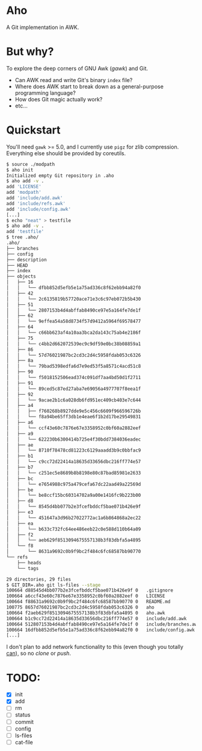 # Aho

A Git implementation in AWK.

# But why?

To explore the deep corners of GNU Awk (_gawk_) and Git.

 - Can AWK read and write Git's binary `index` file?
 - Where does AWK start to break down as a general-purpose programming language?
 - How does Git magic actually work?
 - etc...

# Quickstart

You'll need `gawk` >= 5.0, and I currently use `pigz` for zlib compression.
Everything else should be provided by coreutils.

```bash
$ source ./modpath
$ aho init
Initialized empty Git repository in .aho
$ aho add -v .
add 'LICENSE'
add 'modpath'
add 'include/add.awk'
add 'include/refs.awk'
add 'include/config.awk'
[...]
$ echo "neat" > testfile
$ aho add -v .
add 'testfile'
$ tree .aho/
.aho/
├── branches
├── config
├── description
├── HEAD
├── index
├── objects
│   ├── 16
│   │   └── dfbb852d5efb5e1a75ad336c8f62ebb94a82f0
│   ├── 42
│   │   └── 2c6135819b57720ace71e3c6c97eb072b5b430
│   ├── 51
│   │   └── 2807153b4d4abffab8490ce97e5a164fe7de1f
│   ├── 62
│   │   └── 9effea54a58d8734f57d9412a5964f69578477
│   ├── 64
│   │   └── c66bb623af4a10aa3bca2da143c75ab4e2186f
│   ├── 75
│   │   └── c4bb2d662072539ec9c9df59e0bc38b08859a1
│   ├── 86
│   │   └── 57d76021987bc2cd3c2d4c5958fdab053c6326
│   ├── 8a
│   │   └── 79bad5398edfa6d7e9ed53f5a8571c4acd51c8
│   ├── 90
│   │   └── f5018152506ead374c091df7aa4bd50d1f2711
│   ├── 91
│   │   └── 89ced5c87ed27aba7e69056a4977707f8eea1f
│   ├── 92
│   │   └── 9acae2b1c6a028db6fd951ec409cb403e7c644
│   ├── a4
│   │   ├── f760268b8927dde9e5c456c6609f966596726b
│   │   └── f8a94be65ff3db1e4eae6f1b2d17be29549831
│   ├── a6
│   │   └── ccf43e60c7876e67e3358952c0bf60a2882eef
│   ├── a9
│   │   └── 622230b6300414b725e4f30bdd7384036eadec
│   ├── ae
│   │   └── 8710f78478cd81223c6129aaadd3b9c0bbfac9
│   ├── b1
│   │   └── c9cc72d22414a18635d33656dbc216ff774e57
│   ├── b7
│   │   └── c251ec5e8689b8b8198e80c87bad85981e2633
│   ├── bc
│   │   └── e7654988c975a479cefa67dc22aad49a22569d
│   ├── be
│   │   └── be8ccf15bc60314702a9a00e1416fc9b223b00
│   ├── d8
│   │   └── 8545d4bb077b2e3fcefbddcf5bae071b426e9f
│   ├── e3
│   │   └── 451647a3d96b27022772ac1a6b864868a2ec22
│   ├── ea
│   │   └── b633c732fc64ee486eeb22c0e588d110b64a09
│   ├── f2
│   │   └── aeb629f8513094675557138b3f83dbfa5a4895
│   └── f8
│       └── 8631a9692c0b9f9bc2f484c6fc68587bb90770
└── refs
    ├── heads
    └── tags

29 directories, 29 files
$ GIT_DIR=.aho git ls-files --stage
100664 d88545d4bb077b2e3fcefbddcf5bae071b426e9f 0	.gitignore
100664 a6ccf43e60c7876e67e3358952c0bf60a2882eef 0	LICENSE
100664 f88631a9692c0b9f9bc2f484c6fc68587bb90770 0	README.md
100775 8657d76021987bc2cd3c2d4c5958fdab053c6326 0	aho
100664 f2aeb629f8513094675557138b3f83dbfa5a4895 0	aho.awk
100664 b1c9cc72d22414a18635d33656dbc216ff774e57 0	include/add.awk
100664 512807153b4d4abffab8490ce97e5a164fe7de1f 0	include/branches.awk
100664 16dfbb852d5efb5e1a75ad336c8f62ebb94a82f0 0	include/config.awk
[...]
```

I don't plan to add network functionality to this (even though you totally
[can](https://www.gnu.org/software/gawk/manual/gawkinet/gawkinet.html)), so no
_clone_ or _push_.

# TODO:

- [X] init
- [X] add
- [ ] rm
- [ ] status
- [ ] commit
- [ ] config
- [ ] ls-files
- [ ] cat-file
